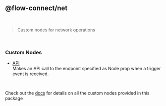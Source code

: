 ## @flow-connect/net

<br/>

> Custom nodes for network operations

<br/>

### Custom Nodes

- [API](https://flow-connect.saurabhagat.me/reference/standard-nodes/net/api.html) <br/>
  Makes an API call to the endpoint specified as Node prop when a trigger event is received.

<br/>

Check out the [docs](https://flow-connect.saurabhagat.me/reference/standard-nodes/net.html) for details on all the custom nodes provided in this package
